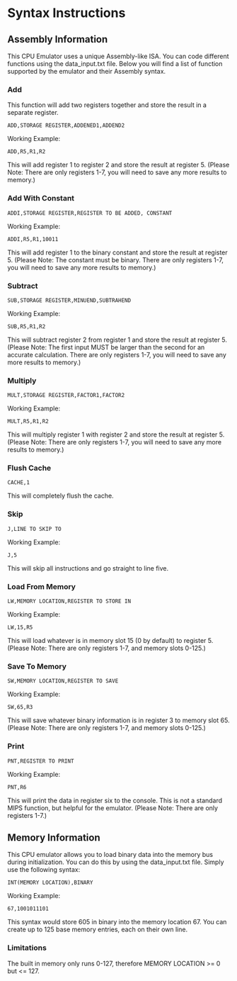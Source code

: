 # Syntax Instructions

## Assembly Information

This CPU Emulator uses a unique Assembly-like ISA. You can code different functions using the data_input.txt file. Below you will find a list of function supported by the emulator and their Assembly syntax. 

### Add

This function will add two registers together and store the result in a separate register.

`ADD,STORAGE REGISTER,ADDENED1,ADDEND2`

Working Example:

`ADD,R5,R1,R2`

This will add register 1 to register 2 and store the result at register 5. (Please Note: There are only registers 1-7, you will need to save any more results to memory.)

### Add With Constant

`ADDI,STORAGE REGISTER,REGISTER TO BE ADDED, CONSTANT`

Working Example:

`ADDI,R5,R1,10011`

This will add register 1 to the binary constant and store the result at register 5. (Please Note: The constant must be binary. There are only registers 1-7, you will need to save any more results to memory.)

### Subtract

`SUB,STORAGE REGISTER,MINUEND,SUBTRAHEND`

Working Example:

`SUB,R5,R1,R2`

This will subtract register 2 from register 1 and store the result at register 5. (Please Note: The first input MUST be larger than the second for an accurate calculation. There are only registers 1-7, you will need to save any more results to memory.)

### Multiply

`MULT,STORAGE REGISTER,FACTOR1,FACTOR2`

Working Example:

`MULT,R5,R1,R2`

This will multiply register 1 with register 2 and store the result at register 5. (Please Note: There are only registers 1-7, you will need to save any more results to memory.)

### Flush Cache

`CACHE,1`

This will completely flush the cache.

### Skip

`J,LINE TO SKIP TO`

Working Example:

`J,5`

This will skip all instructions and go straight to line five.

### Load From Memory

`LW,MEMORY LOCATION,REGISTER TO STORE IN`

Working Example:

`LW,15,R5`

This will load whatever is in memory slot 15 (0 by default) to register 5. (Please Note: There are only registers 1-7, and memory slots 0-125.)

### Save To Memory

`SW,MEMORY LOCATION,REGISTER TO SAVE`

Working Example:

`SW,65,R3`

This will save whatever binary information is in register 3 to memory slot 65. (Please Note: There are only registers 1-7, and memory slots 0-125.)

### Print

`PNT,REGISTER TO PRINT`

Working Example:

`PNT,R6`

This will print the data in register six to the console. This is not a standard MIPS function, but helpful for the emulator. (Please Note: There are only registers 1-7.)

## Memory Information

This CPU emulator allows you to load binary data into the memory bus during initialization. You can do this by using the data_input.txt file. Simply use the following syntax:

`INT(MEMORY LOCATION),BINARY`

Working Example:

`67,1001011101`

This syntax would store 605 in binary into the memory location 67. You can create up to 125 base memory entries, each on their own line.

### Limitations

The built in memory only runs 0-127, therefore MEMORY LOCATION >= 0 but <= 127.